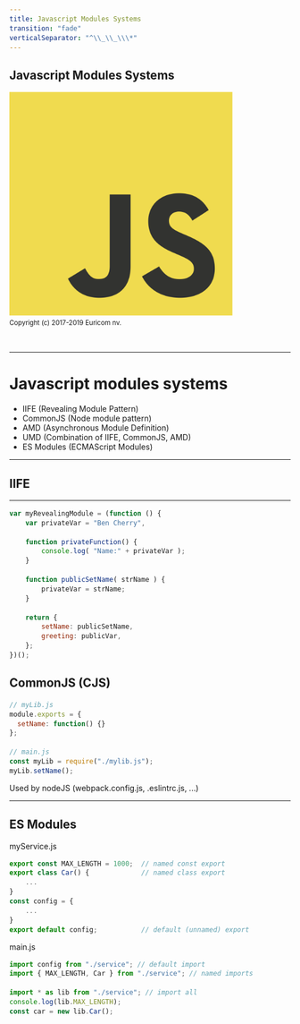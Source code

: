 ```yaml
---
title: Javascript Modules Systems
transition: "fade"
verticalSeparator: "^\\_\\_\\\*"
---
```


## Javascript Modules Systems

<img src="./images/js-big.png" width="400px" /><br>
<small>
Copyright (c) 2017-2019 Euricom nv.
</small>

<!-- markdownlint-disable -->
<br>
<style type="text/css">
.reveal h1 {
    font-size: 3.0em;
}
.reveal h2 {
    font-size: 2.00em;
}
.reveal h3 {
    font-size: 1.00em;
}
.reveal p {
    font-size: 70%;
}
.reveal blockquote {
    font-size: 80%;
}
.reveal pre code {
    display: block;
    padding: 5px;
    overflow: auto;
    max-height: 800px;
    word-wrap: normal;
    font-size: 90%;
}
</style>

---

# Javascript modules systems

- IIFE (Revealing Module Pattern)
- CommonJS (Node module pattern)
- AMD (Asynchronous Module Definition)
- UMD (Combination of IIFE, CommonJS, AMD)
- ES Modules (ECMAScript Modules)

<!-- prettier-ignore -->
***

## IIFE

<!-- prettier-ignore -->
***

```js
var myRevealingModule = (function () {
    var privateVar = "Ben Cherry",

    function privateFunction() {
        console.log( "Name:" + privateVar );
    }

    function publicSetName( strName ) {
        privateVar = strName;
    }

    return {
        setName: publicSetName,
        greeting: publicVar,
    };
})();
```

## CommonJS (CJS)

```js
// myLib.js
module.exports = {
  setName: function() {}
};

// main.js
const myLib = require("./mylib.js");
myLib.setName();
```

Used by nodeJS (webpack.config.js, .eslintrc.js, ...)

<!-- prettier-ignore -->
***

## ES Modules

myService.js

```js
export const MAX_LENGTH = 1000;  // named const export
export class Car() {             // named class export
    ...
}
const config = {
    ...
}
export default config;           // default (unnamed) export
```

main.js

```js
import config from "./service"; // default import
import { MAX_LENGTH, Car } from "./service"; // named imports

import * as lib from "./service"; // import all
console.log(lib.MAX_LENGTH);
const car = new lib.Car();
```
